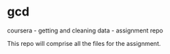 gcd
===

coursera - getting and cleaning data - assignment repo

This repo will comprise all the files for the assignment.
